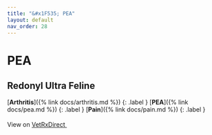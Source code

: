 ```yaml
---
title: "&#x1F535; PEA"
layout: default
nav_order: 28
---
```


# PEA


## Redonyl Ultra Feline

[**Arthritis**]({% link docs/arthritis.md %})
{: .label }
[**PEA**]({% link docs/pea.md %})
{: .label }
[**Pain**]({% link docs/pain.md %})
{: .label }

View on <a href="https://www.vetrxdirect.com/product/view/redonyl-ultra-pea-um-for-dogs-otc/variation-13786" class="external" target="_blank">VetRxDirect <svg width="18" height="18" viewBox="0 0 24 24" aria-labelledby="svg-external-link-title"><use xlink:href="#svg-external-link"></use></svg></a>

<!-- Updated 2024-10-18 22:47:25.271281Z -->
